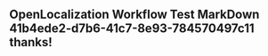<properties
ms.topic="hero-topic"
ms.test1="hero-topic"
ms.test2="test"/>

## OpenLocalization Workflow Test MarkDown 41b4ede2-d7b6-41c7-8e93-784570497c11 thanks!
